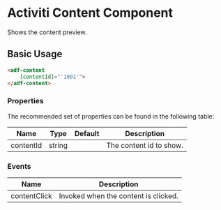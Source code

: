 # Activiti Content Component

Shows the content preview.

## Basic Usage

```html
<adf-content
    [contentId]="'1001'">
</adf-content>
```

### Properties

The recommended set of properties can be found in the following table:

| Name | Type | Default | Description |
| ---- | ---- | ------- | ----------- |
| contentId | string |  | The content id to show. |

### Events

| Name | Description |
| ---- | ----------- |
| contentClick | Invoked when the content is clicked. |
